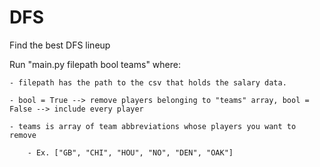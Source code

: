 # DFS
Find the best DFS lineup

Run "main.py filepath bool teams" where: 

	- filepath has the path to the csv that holds the salary data. 
	
	- bool = True --> remove players belonging to "teams" array, bool = False --> include every player
	
	- teams is array of team abbreviations whose players you want to remove
	
		- Ex. ["GB", "CHI", "HOU", "NO", "DEN", "OAK"] 

